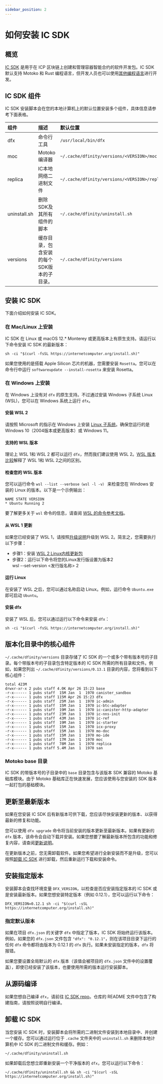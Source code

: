 ```yaml
---
sidebar_position: 2
---
```


# 如何安装 IC SDK

## 概览

[IC SDK](https://github.com/dfinity/sdk) 是用于在 ICP 区块链上创建和管理容器智能合约的软件开发包。IC SDK 默认支持 Motoko 和 Rust 编程语言，但开发人员也可以使用[其他编程语言](https://internetcomputer.org/docs/current/developer-docs/backend/choosing-language)进行开发。

## IC SDK 组件

IC SDK 安装脚本会在您的本地计算机上的默认位置安装多个组件，具体信息请参考下面表格。

|组件         |描述                                   |默认位置                                     |
|:------------|:-------------------------------------|:--------------------------------------------|
|dfx          | 命令行工具                            | `/usr/local/bin/dfx`                        |
|moc          | Motoko编译器                          |`~/.cache/dfinity/versions/<VERSION>/moc`    |
|replica      | IC本地网络二进制文件                   |`~/.cache/dfinity/versions/<VERSION>/replica`|
|uninstall.sh | 删除SDK及其所有组件的脚本              | `~/.cache/dfinity/uninstall.sh`             |
|versions     | 缓存目录，包含安装的每个SDK版本的子目录。| `~/.cache/dfinity/versions`                 |

## 安装 IC SDK

下面介绍如何安装 IC SDK。

### 在 Mac/Linux 上安装

IC SDK 在 Linux 或 macOS 12.* Monterey 或更高版本上有原生支持。请运行以下命令安装 IC SDK 的最新版本：

```
sh -ci "$(curl -fsSL https://internetcomputer.org/install.sh)"
```

如果您使用的是搭载 Apple Silicon 芯片的机器，您需要安装 `Rosetta`。您可以在命令行中运行 `softwareupdate --install-rosetta` 来安装 Rosetta。

### 在 Windows 上安装

在 Windows 上没有对 `dfx` 的原生支持。不过通过安装 Windows 子系统 Linux (WSL)，您可以在 Windows 系统上运行 `dfx`。

#### 安装 WSL 2

请按照 Microsoft 的指示在 Windows 上安装 [Linux 子系统](https://learn.microsoft.com/en-us/windows/wsl/install)。确保您运行的是 Windows 10（2004版本或更高版本）或 Windows 11。

#### 支持的 WSL 版本

理论上 WSL 1和 WSL 2 都可以运行 `dfx`，然而我们建议使用 WSL 2。[WSL 版本比较](https://learn.microsoft.com/en-us/windows/wsl/compare-versions)解释了 WSL 1和 WSL 2之间的区别。

#### 检查您的 WSL 版本

您可以运行命令 `wsl --list --verbose（wsl -l -v）` 来检查您在 Windows 安装的 Linux 的版本。以下是一个示例输出：
```
NAME STATE VERSION
* Ubuntu Running 2
```

要了解更多关于 `wsl` 命令的信息，请查阅 [WSL 的命令参考文档](https://learn.microsoft.com/en-us/windows/wsl/basic-commands)。

#### 从 WSL 1 更新 

如果您已经安装了 WSL 1，请按照[升级说明](https://learn.microsoft.com/en-us/windows/wsl/install#upgrade-version-from-wsl-1-to-wsl-2)升级到 WSL 2。简言之，您需要执行以下步骤：

- 步骤1：安装 [WSL 2 Linux内核更新包](https://learn.microsoft.com/en-us/windows/wsl/install-manual#step-4---download-the-linux-kernel-update-package)
- 步骤2：运行以下命令将您的Linux发行版设置为版本2  
  wsl --set-version <发行版名称> 2

#### 运行 Linux

在安装了 WSL 之后，您可以通过名称启动 Linux。例如，运行命令 `Ubuntu.exe` 即可启动 `Ubuntu`。

#### 安装 dfx

安装了 WSL 后，您可以通过运行以下命令来安装 `dfx`：

```
sh -ci "$(curl -fsSL https://internetcomputer.org/install.sh)"
```

## 版本化目录中的核心组件

`~/.cache/dfinity/versions` 目录存储了 IC SDK 的一个或多个带有版本号的子目录。每个带版本号的子目录包含特定版本的 IC SDK 所需的所有目录和文件。例如，如果您列出 `~/.cache/dfinity/versions/0.13.1` 目录的内容，您将看到以下核心组件：

```
total 423M
drwxr-xr-x 2 pubs staff 4.0K Apr 26 15:23 base
-r-x------ 1 pubs staff  15M Jan  1  1970 canister_sandbox
-r-x------ 1 pubs staff 115M Apr 26 15:23 dfx
-r-x------ 1 pubs staff  25M Jan  1  1970 ic-admin
-r-x------ 1 pubs staff  15M Jan  1  1970 ic-btc-adapter
-r-x------ 1 pubs staff  19M Jan  1  1970 ic-canister-http-adapter
-r-x------ 1 pubs staff  23M Jan  1  1970 ic-nns-init
-r-x------ 1 pubs staff  43M Jan  1  1970 ic-ref
-r-x------ 1 pubs staff  19M Jan  1  1970 ic-starter
-r-x------ 1 pubs staff  15M Jan  1  1970 icx-proxy
-r-x------ 1 pubs staff  15M Jan  1  1970 mo-doc
-r-x------ 1 pubs staff  15M Jan  1  1970 mo-ide
-r-x------ 1 pubs staff  17M Jan  1  1970 moc
-r-x------ 1 pubs staff  78M Jan  1  1970 replica
-r-x------ 1 pubs staff 5.4M Jan  1  1970 san
```

### Motoko base 目录
IC SDK 的带版本号的子目录中的 `base` 目录包含与该版本 SDK 兼容的 Motoko 基础库模块。由于 Motoko 基础库正在快速发展，您应该使用与您安装的 SDK 版本一起打包的基础模块。

## 更新至最新版本

如果在您安装 IC SDK 后有新版本可供下载，您应该尽快安装更新的版本、以获得最新的修复和功能。

您可以使用 `dfx upgrade` 命令将当前安装的版本更新至最新版本。如果有更新的 `dfx` 版本，该命令会自动下载并安装。如果您想要了解最新版本所包含的功能和修复内容，请查阅[更新说明](https://internetcomputer.org/docs/current/other/updates/release-notes/)。

在更新版本之前，您无需卸载软件。如果您希望进行全新安装而不是升级，您可以按照[卸载 IC SDK](#卸载-ic-sdk) 进行卸载，然后重新运行下载和安装命令。

## 安装指定版本

安装脚本会查找环境变量 `DFX_VERSION`，以检查是否应安装指定版本的 IC SDK 或是安装最新版本。如果您想安装特定版本（例如 0.12.1），您可以运行以下命令：

```
DFX_VERSION=0.12.1 sh -ci "$(curl -sSL https://internetcomputer.org/install.sh)"
```

### 指定默认版本

如果在项目 `dfx.json` 的关键字 `dfx` 中指定了版本，IC SDK 将始终运行该版本。例如，如果您的 `dfx.json` 文件包含 `"dfx": "0.12.1"`，则在该项目目录下运行的任何 `dfx` 命令都将由版本为 0.12.1 的 `dfx` 执行。如果未安装指定的版本，`dfx` 将报错。

如果您要设置全局默认的 `dfx` 版本（该值会被项目的 `dfx.json` 文件中的设置覆盖），即使已经安装了该版本，也要使用所需的版本运行安装脚本。

## 从源码编译
如果您想自己编译 `dfx`，请前往 [IC SDK repo](https://github.com/dfinity/sdk)。仓库的 README 文件中包含了构建指南，请按照说明自行编译。

## 卸载 IC SDK
当您安装 IC SDK 时，安装脚本会将所需的二进制文件安装到本地目录中、并创建一个缓存。您可以通过运行位于 `.cache` 文件夹中的 `uninstall.sh` 来删除本地计算机中 IC SDK 的二进制文件和缓存。例如：

```
~/.cache/dfinity/uninstall.sh
```

如果卸载后您想立即重新安装一个干净版本的 `dfx`，您可以运行以下命令：

```
~/.cache/dfinity/uninstall.sh && sh -ci "$(curl -sSL https://internetcomputer.org/install.sh)"
```
